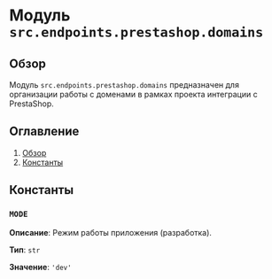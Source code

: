 # Модуль `src.endpoints.prestashop.domains`

## Обзор

Модуль `src.endpoints.prestashop.domains` предназначен для организации работы с доменами в рамках проекта интеграции с PrestaShop.

## Оглавление

1. [Обзор](#обзор)
2. [Константы](#константы)

## Константы

### `MODE`

**Описание**: Режим работы приложения (разработка).

**Тип**: `str`

**Значение**: `'dev'`